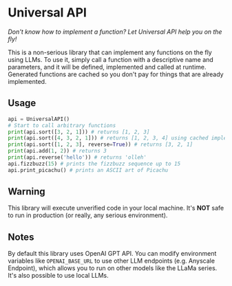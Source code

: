 # Universal API

*Don't know how to implement a function? Let Universal API help you on the fly!*

This is a non-serious library that can implement any functions on the fly using LLMs. To use it, simply call a function with a descriptive name and parameters, and it will be defined, implemented and called at runtime. Generated functions are cached so you don't pay for things that are already implemented.

## Usage

```python
api = UniversalAPI()
# Start to call arbitrary functions 
print(api.sort([3, 2, 1])) # returns [1, 2, 3]
print(api.sort([4, 3, 2, 1])) # returns [1, 2, 3, 4] using cached implementation
print(api.sort([1, 2, 3], reverse=True)) # returns [3, 2, 1]
print(api.add(1, 2)) # returns 3
print(api.reverse('hello')) # returns 'olleh'
api.fizzbuzz(15) # prints the fizzbuzz sequence up to 15
api.print_picachu() # prints an ASCII art of Picachu
```

## Warning
This library will execute unverified code in your local machine. It's **NOT** safe to run in production (or really, any serious environment).

## Notes
By default this library uses OpenAI GPT API. You can modify environment variables like `OPENAI_BASE_URL` to use other LLM endpoints (e.g. Anyscale Endpoint), which allows you to run on other models like the LLaMa series. It's also possible to use local LLMs.
